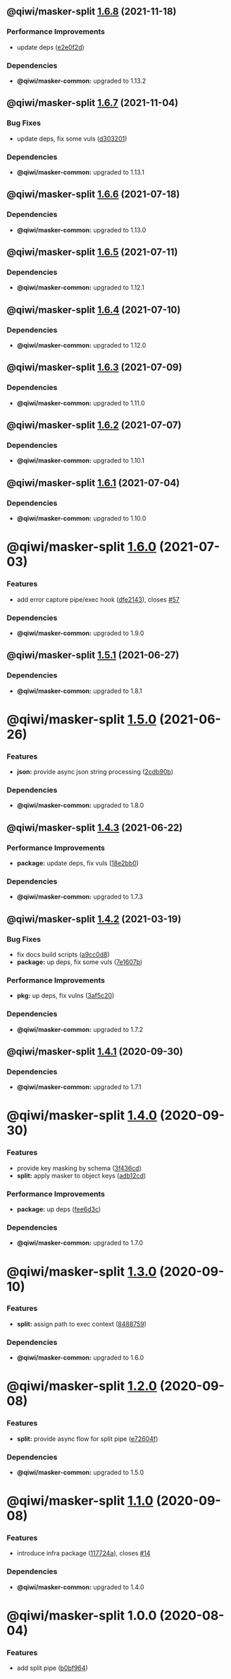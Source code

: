 ## @qiwi/masker-split [1.6.8](https://github.com/qiwi/masker/compare/@qiwi/masker-split@1.6.7...@qiwi/masker-split@1.6.8) (2021-11-18)


### Performance Improvements

* update deps ([e2e0f2d](https://github.com/qiwi/masker/commit/e2e0f2d9020d8f53d9e67d748a0566030ad367f6))





### Dependencies

* **@qiwi/masker-common:** upgraded to 1.13.2

## @qiwi/masker-split [1.6.7](https://github.com/qiwi/masker/compare/@qiwi/masker-split@1.6.6...@qiwi/masker-split@1.6.7) (2021-11-04)


### Bug Fixes

* update deps, fix some vuls ([d303201](https://github.com/qiwi/masker/commit/d303201ab664ad185d0e64243301796611041274))





### Dependencies

* **@qiwi/masker-common:** upgraded to 1.13.1

## @qiwi/masker-split [1.6.6](https://github.com/qiwi/masker/compare/@qiwi/masker-split@1.6.5...@qiwi/masker-split@1.6.6) (2021-07-18)





### Dependencies

* **@qiwi/masker-common:** upgraded to 1.13.0

## @qiwi/masker-split [1.6.5](https://github.com/qiwi/masker/compare/@qiwi/masker-split@1.6.4...@qiwi/masker-split@1.6.5) (2021-07-11)





### Dependencies

* **@qiwi/masker-common:** upgraded to 1.12.1

## @qiwi/masker-split [1.6.4](https://github.com/qiwi/masker/compare/@qiwi/masker-split@1.6.3...@qiwi/masker-split@1.6.4) (2021-07-10)





### Dependencies

* **@qiwi/masker-common:** upgraded to 1.12.0

## @qiwi/masker-split [1.6.3](https://github.com/qiwi/masker/compare/@qiwi/masker-split@1.6.2...@qiwi/masker-split@1.6.3) (2021-07-09)





### Dependencies

* **@qiwi/masker-common:** upgraded to 1.11.0

## @qiwi/masker-split [1.6.2](https://github.com/qiwi/masker/compare/@qiwi/masker-split@1.6.1...@qiwi/masker-split@1.6.2) (2021-07-07)





### Dependencies

* **@qiwi/masker-common:** upgraded to 1.10.1

## @qiwi/masker-split [1.6.1](https://github.com/qiwi/masker/compare/@qiwi/masker-split@1.6.0...@qiwi/masker-split@1.6.1) (2021-07-04)





### Dependencies

* **@qiwi/masker-common:** upgraded to 1.10.0

# @qiwi/masker-split [1.6.0](https://github.com/qiwi/masker/compare/@qiwi/masker-split@1.5.1...@qiwi/masker-split@1.6.0) (2021-07-03)


### Features

* add error capture pipe/exec hook ([dfe2143](https://github.com/qiwi/masker/commit/dfe214344b64f5ec9628c6149846b752185b0ba1)), closes [#57](https://github.com/qiwi/masker/issues/57)





### Dependencies

* **@qiwi/masker-common:** upgraded to 1.9.0

## @qiwi/masker-split [1.5.1](https://github.com/qiwi/masker/compare/@qiwi/masker-split@1.5.0...@qiwi/masker-split@1.5.1) (2021-06-27)





### Dependencies

* **@qiwi/masker-common:** upgraded to 1.8.1

# @qiwi/masker-split [1.5.0](https://github.com/qiwi/masker/compare/@qiwi/masker-split@1.4.3...@qiwi/masker-split@1.5.0) (2021-06-26)


### Features

* **json:** provide async json string processing ([2cdb90b](https://github.com/qiwi/masker/commit/2cdb90bd1df72dc943e1a76a4d2561b732c104e3))





### Dependencies

* **@qiwi/masker-common:** upgraded to 1.8.0

## @qiwi/masker-split [1.4.3](https://github.com/qiwi/masker/compare/@qiwi/masker-split@1.4.2...@qiwi/masker-split@1.4.3) (2021-06-22)


### Performance Improvements

* **package:** update deps, fix vuls ([18e2bb0](https://github.com/qiwi/masker/commit/18e2bb098611e4477cb468551f5a56e94e4473b0))





### Dependencies

* **@qiwi/masker-common:** upgraded to 1.7.3

## @qiwi/masker-split [1.4.2](https://github.com/qiwi/masker/compare/@qiwi/masker-split@1.4.1...@qiwi/masker-split@1.4.2) (2021-03-19)


### Bug Fixes

* fix docs build scripts ([a9cc0d8](https://github.com/qiwi/masker/commit/a9cc0d8458d5ea22d2a9a63d90ad6662894021d1))
* **package:** up deps, fix some vuls ([7e1607b](https://github.com/qiwi/masker/commit/7e1607b0434084188fe095763244c6cfd4f8c3b3))


### Performance Improvements

* **pkg:** up deps, fix vulns ([3af5c20](https://github.com/qiwi/masker/commit/3af5c205e875a69e0b841e69606f07928b9a3af7))





### Dependencies

* **@qiwi/masker-common:** upgraded to 1.7.2

## @qiwi/masker-split [1.4.1](https://github.com/qiwi/masker/compare/@qiwi/masker-split@1.4.0...@qiwi/masker-split@1.4.1) (2020-09-30)





### Dependencies

* **@qiwi/masker-common:** upgraded to 1.7.1

# @qiwi/masker-split [1.4.0](https://github.com/qiwi/masker/compare/@qiwi/masker-split@1.3.0...@qiwi/masker-split@1.4.0) (2020-09-30)


### Features

* provide key masking by schema ([3f436cd](https://github.com/qiwi/masker/commit/3f436cdcdca2d0c34bc8f4062196a71a88bab58c))
* **split:** apply masker to object keys ([adb12cd](https://github.com/qiwi/masker/commit/adb12cd296e69139d308a1949bc230ecb59e668e))


### Performance Improvements

* **package:** up deps ([fee6d3c](https://github.com/qiwi/masker/commit/fee6d3c517f58e603dd38dec686fcc647fef3c6a))





### Dependencies

* **@qiwi/masker-common:** upgraded to 1.7.0

# @qiwi/masker-split [1.3.0](https://github.com/qiwi/masker/compare/@qiwi/masker-split@1.2.0...@qiwi/masker-split@1.3.0) (2020-09-10)


### Features

* **split:** assign path to exec context ([8488759](https://github.com/qiwi/masker/commit/84887598c752f66cbba76d313fd3ea9fb782571e))





### Dependencies

* **@qiwi/masker-common:** upgraded to 1.6.0

# @qiwi/masker-split [1.2.0](https://github.com/qiwi/masker/compare/@qiwi/masker-split@1.1.0...@qiwi/masker-split@1.2.0) (2020-09-08)


### Features

* **split:** provide async flow for split pipe ([e72604f](https://github.com/qiwi/masker/commit/e72604f31483deb154fab13fa9859451aff2e2f1))





### Dependencies

* **@qiwi/masker-common:** upgraded to 1.5.0

# @qiwi/masker-split [1.1.0](https://github.com/qiwi/masker/compare/@qiwi/masker-split@1.0.0...@qiwi/masker-split@1.1.0) (2020-09-08)


### Features

* introduce infra package ([117724a](https://github.com/qiwi/masker/commit/117724a6993f97f4e3eb804bc9f8c438eb66a5d7)), closes [#14](https://github.com/qiwi/masker/issues/14)





### Dependencies

* **@qiwi/masker-common:** upgraded to 1.4.0

# @qiwi/masker-split 1.0.0 (2020-08-04)


### Features

* add split pipe ([b0bf964](https://github.com/qiwi/masker/commit/b0bf9646c6cb24aeb306dfcf6512dab4041b350c))

